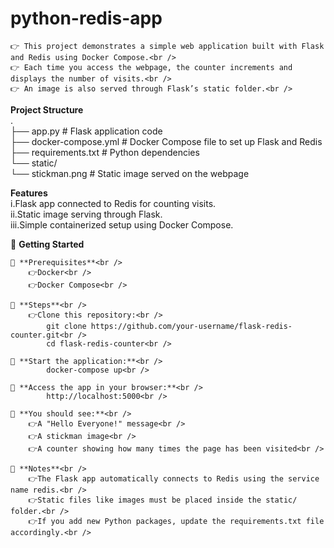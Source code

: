 # python-redis-app<br />

    👉 This project demonstrates a simple web application built with Flask and Redis using Docker Compose.<br />
    👉 Each time you access the webpage, the counter increments and displays the number of visits.<br />
    👉 An image is also served through Flask’s static folder.<br />
    
**Project Structure**<br />
.<br />
├── app.py                # Flask application code<br />
├── docker-compose.yml    # Docker Compose file to set up Flask and Redis<br />
├── requirements.txt      # Python dependencies<br />
└── static/<br />
    └── stickman.png      # Static image served on the webpage<br />

**Features**<br />
    i.Flask app connected to Redis for counting visits.<br />
    ii.Static image serving through Flask.<br />
    iii.Simple containerized setup using Docker Compose.<br />

📢 **Getting Started**<br />

    📌 **Prerequisites**<br />
        👉Docker<br />
        👉Docker Compose<br />

    📌 **Steps**<br />
        👉Clone this repository:<br />
            git clone https://github.com/your-username/flask-redis-counter.git<br />
            cd flask-redis-counter<br />
  
    📌 **Start the application:**<br />
            docker-compose up<br />

    📌 **Access the app in your browser:**<br />
            http://localhost:5000<br />

    📌 **You should see:**<br />
        👉A "Hello Everyone!" message<br />
        👉A stickman image<br />
        👉A counter showing how many times the page has been visited<br />
    
    📌 **Notes**<br />
        👉The Flask app automatically connects to Redis using the service name redis.<br />
        👉Static files like images must be placed inside the static/ folder.<br />
        👉If you add new Python packages, update the requirements.txt file accordingly.<br />


